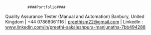               ####Portfolio####
Quality Assurance Tester (Manual and Automation)
Banbury, United Kingdom | +44 07868061116 | preethism22@gmail.com |
LinkedIn : www.linkedin.com/in/preethi-sakaleshpura-manjunatha-7bb494288

